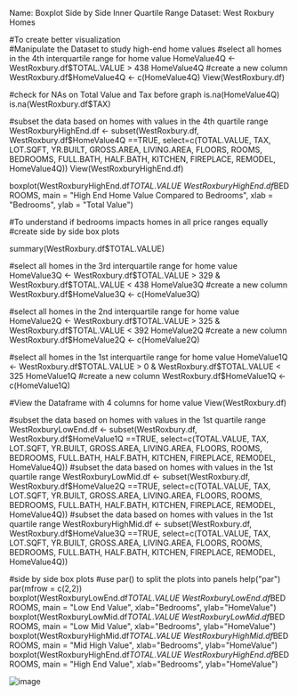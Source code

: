 Name: Boxplot Side by Side Inner Quartile Range 
Dataset: West Roxbury Homes

#To create better visualization  
#Manipulate the Dataset to study high-end home values 
#select all homes in the 4th interquartile range for home value 
HomeValue4Q <- WestRoxbury.df$TOTAL.VALUE > 438
HomeValue4Q
#create a new column 
WestRoxbury.df$HomeValue4Q <- c(HomeValue4Q)
View(WestRoxbury.df)

#check for NAs on Total Value and Tax before graph 
is.na(HomeValue4Q)
is.na(WestRoxbury.df$TAX)

#subset the data based on homes with values in the 4th quartile range
WestRoxburyHighEnd.df <- subset(WestRoxbury.df, WestRoxbury.df$HomeValue4Q ==TRUE,
                  select=c(TOTAL.VALUE, TAX, LOT.SQFT, YR.BUILT,
                           GROSS.AREA, LIVING.AREA, FLOORS, ROOMS, 
                           BEDROOMS, FULL.BATH, HALF.BATH, KITCHEN, 
                           FIREPLACE, REMODEL, HomeValue4Q))
View(WestRoxburyHighEnd.df)

boxplot(WestRoxburyHighEnd.df$TOTAL.VALUE ~ WestRoxburyHighEnd.df$BEDROOMS, main = "High End Home Value Compared to Bedrooms",
xlab = "Bedrooms", ylab = "Total Value")

#To understand if bedrooms impacts homes in all price ranges equally 
#create side by side box plots

summary(WestRoxbury.df$TOTAL.VALUE)

#select all homes in the 3rd interquartile range for home value 
HomeValue3Q <- WestRoxbury.df$TOTAL.VALUE > 329 & WestRoxbury.df$TOTAL.VALUE < 438
HomeValue3Q
#create a new column 
WestRoxbury.df$HomeValue3Q <- c(HomeValue3Q)

#select all homes in the 2nd interquartile range for home value 
HomeValue2Q <- WestRoxbury.df$TOTAL.VALUE > 325 & WestRoxbury.df$TOTAL.VALUE < 392
HomeValue2Q
#create a new column 
WestRoxbury.df$HomeValue2Q <- c(HomeValue2Q)

#select all homes in the 1st interquartile range for home value 
HomeValue1Q <- WestRoxbury.df$TOTAL.VALUE > 0 & WestRoxbury.df$TOTAL.VALUE < 325
HomeValue1Q
#create a new column 
WestRoxbury.df$HomeValue1Q <- c(HomeValue1Q)

#View the Dataframe with 4 columns for home value 
View(WestRoxbury.df)

#subset the data based on homes with values in the 1st quartile range
WestRoxburyLowEnd.df <- subset(WestRoxbury.df, WestRoxbury.df$HomeValue1Q ==TRUE,
                                select=c(TOTAL.VALUE, TAX, LOT.SQFT, YR.BUILT,
                                         GROSS.AREA, LIVING.AREA, FLOORS, ROOMS, 
                                         BEDROOMS, FULL.BATH, HALF.BATH, KITCHEN, 
                                         FIREPLACE, REMODEL, HomeValue4Q))
#subset the data based on homes with values in the 1st quartile range
WestRoxburyLowMid.df <- subset(WestRoxbury.df, WestRoxbury.df$HomeValue2Q ==TRUE,
                               select=c(TOTAL.VALUE, TAX, LOT.SQFT, YR.BUILT,
                                        GROSS.AREA, LIVING.AREA, FLOORS, ROOMS, 
                                        BEDROOMS, FULL.BATH, HALF.BATH, KITCHEN, 
                                        FIREPLACE, REMODEL, HomeValue4Q))
#subset the data based on homes with values in the 1st quartile range
WestRoxburyHighMid.df <- subset(WestRoxbury.df, WestRoxbury.df$HomeValue3Q ==TRUE,
                               select=c(TOTAL.VALUE, TAX, LOT.SQFT, YR.BUILT,
                                        GROSS.AREA, LIVING.AREA, FLOORS, ROOMS, 
                                        BEDROOMS, FULL.BATH, HALF.BATH, KITCHEN, 
                                        FIREPLACE, REMODEL, HomeValue4Q))

#side by side box plots 
#use par() to split the plots into panels 
help("par")
par(mfrow = c(2,2))
boxplot(WestRoxburyLowEnd.df$TOTAL.VALUE ~WestRoxburyLowEnd.df$BEDROOMS, main = "Low End Value", 
        xlab="Bedrooms", ylab="HomeValue")
boxplot(WestRoxburyLowMid.df$TOTAL.VALUE ~WestRoxburyLowMid.df$BEDROOMS, main = "Low Mid Value", 
        xlab="Bedrooms", ylab="HomeValue")
boxplot(WestRoxburyHighMid.df$TOTAL.VALUE ~WestRoxburyHighMid.df$BEDROOMS, main = "Mid High Value", 
        xlab="Bedrooms", ylab="HomeValue")
boxplot(WestRoxburyHighEnd.df$TOTAL.VALUE ~ WestRoxburyHighEnd.df$BEDROOMS, main = "High End Value", 
        xlab="Bedrooms", ylab="HomeValue")

![image](https://user-images.githubusercontent.com/28680575/102855928-94f30300-43f3-11eb-9d2d-aa37fe9b1168.png)
